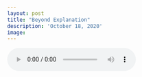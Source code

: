 ```yaml
---
layout: post
title: "Beyond Explanation"
description: 'October 18, 2020'
image:
---
```


<audio controls preload="metadata">
  <source src="https://docs.google.com/uc?export=open&id=12z7vOvX_oxI6yg7qi4hUdVsFfs0OL5Pk" type="audio/mp3">
Your browser does not support the audio element.
</audio>
